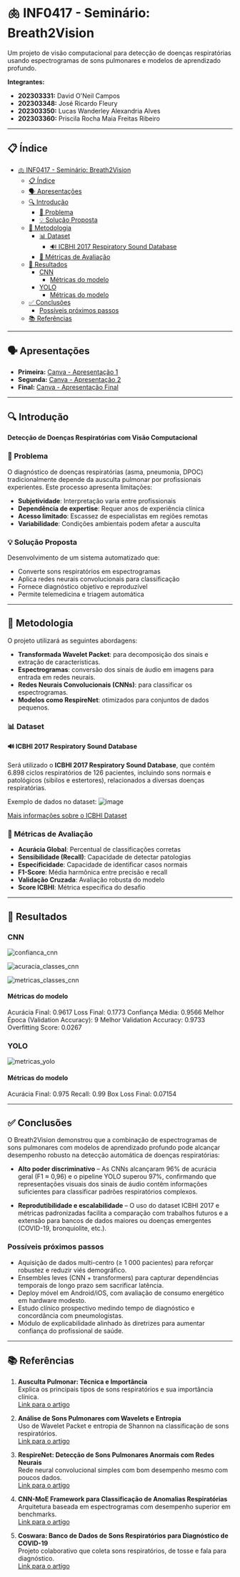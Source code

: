 # 🫁 INF0417 - Seminário: Breath2Vision

Um projeto de visão computacional para detecção de doenças respiratórias usando espectrogramas de sons pulmonares e modelos de aprendizado profundo.

**Integrantes:**
- **202303331:** David O'Neil Campos
- **202303348:** José Ricardo Fleury
- **202303350:** Lucas Wanderley Alexandria Alves
- **202303360:** Priscila Rocha Maia Freitas Ribeiro

---

## 📋 Índice

- [🫁 INF0417 - Seminário: Breath2Vision](#-inf0417---seminário-breath2vision)
  - [📋 Índice](#-índice)
  - [🗣️ Apresentações](#️-apresentações)
  - [🔍 Introdução](#-introdução)
    - [🧩 Problema](#-problema)
    - [💡 Solução Proposta](#-solução-proposta)
  - [🔬 Metodologia](#-metodologia)
    - [📊 Dataset](#-dataset)
      - [🔊 ICBHI 2017 Respiratory Sound Database](#-icbhi-2017-respiratory-sound-database)
    - [📐 Métricas de Avaliação](#-métricas-de-avaliação)
  - [🎯 Resultados](#-resultados)
    - [CNN](#cnn)
      - [Métricas do modelo](#métricas-do-modelo)
    - [YOLO](#yolo)
      - [Métricas do modelo](#métricas-do-modelo-1)
  - [✅ Conclusões](#-conclusões)
    - [Possíveis próximos passos](#possíveis-próximos-passos)
  - [📚 Referências](#-referências)

---

## 🗣️ Apresentações

- **Primeira:** [Canva - Apresentação 1](https://www.canva.com/design/DAGo4JbsSp8/1kJs54DPFxzRtpSz-_x6Vw/edit?utm_content=DAGo4JbsSp8&utm_campaign=designshare&utm_medium=link2&utm_source=sharebutton)
- **Segunda:** [Canva - Apresentação 2](https://www.canva.com/design/DAGrficeyP4/C8f6vcgq--48RCk6MnfEWg/edit?utm_content=DAGrficeyP4&utm_campaign=designshare&utm_medium=link2&utm_source=sharebutton)
- **Final:** [Canva - Apresentação Final](https://www.canva.com/design/DAGrgPCVTtk/yCI-ERUwg8zNx0IwSfLObg/edit?utm_content=DAGrgPCVTtk&utm_campaign=designshare&utm_medium=link2&utm_source=sharebutton)

---

## 🔍 Introdução

**Detecção de Doenças Respiratórias com Visão Computacional**

### 🧩 Problema

O diagnóstico de doenças respiratórias (asma, pneumonia, DPOC) tradicionalmente depende da ausculta pulmonar por profissionais experientes. Este processo apresenta limitações:

- **Subjetividade**: Interpretação varia entre profissionais
- **Dependência de expertise**: Requer anos de experiência clínica
- **Acesso limitado**: Escassez de especialistas em regiões remotas
- **Variabilidade**: Condições ambientais podem afetar a ausculta

### 💡 Solução Proposta

Desenvolvimento de um sistema automatizado que:

- Converte sons respiratórios em espectrogramas
- Aplica redes neurais convolucionais para classificação
- Fornece diagnóstico objetivo e reproduzível
- Permite telemedicina e triagem automática

---

## 🔬 Metodologia

O projeto utilizará as seguintes abordagens:

- **Transformada Wavelet Packet**: para decomposição dos sinais e extração de características.
- **Espectrogramas**: conversão dos sinais de áudio em imagens para entrada em redes neurais.
- **Redes Neurais Convolucionais (CNNs)**: para classificar os espectrogramas.
- **Modelos como RespireNet**: otimizados para conjuntos de dados pequenos.

### 📊 Dataset

#### 🔊 ICBHI 2017 Respiratory Sound Database

Será utilizado o **ICBHI 2017 Respiratory Sound Database**, que contém 6.898 ciclos respiratórios de 126 pacientes, incluindo sons normais e patológicos (sibilos e estertores), relacionados a diversas doenças respiratórias.

Exemplo de dados no dataset:
![image](https://github.com/user-attachments/assets/53cb0b9a-ae19-465f-a503-7974d8a6dcb4)

[Mais informações sobre o ICBHI Dataset](https://www.researchgate.net/figure/ICBHI-respiratory-database-comprised-of-LS-from-various-pulmonary-pathologies_fig4_345978905?)

### 📐 Métricas de Avaliação

- **Acurácia Global**: Percentual de classificações corretas
- **Sensibilidade (Recall)**: Capacidade de detectar patologias
- **Especificidade**: Capacidade de identificar casos normais
- **F1-Score**: Média harmônica entre precisão e recall
- **Validação Cruzada**: Avaliação robusta do modelo
- **Score ICBHI**: Métrica específica do desafio

---

## 🎯 Resultados

### CNN

![confianca_cnn](assets/confianca_cnn.png)

![acuracia_classes_cnn](assets/acuracia_classes_cnn.png)

![metricas_classes_cnn](assets/metricas_classes_cnn.png)


#### Métricas do modelo

Acurácia Final: 0.9617
Loss Final: 0.1773
Confiança Média: 0.9566
Melhor Época (Validation Accuracy): 9
Melhor Validation Accuracy: 0.9733
Overfitting Score: 0.0267

### YOLO

![metricas_yolo](assets/metricas_yolo.png)

#### Métricas do modelo

Acurácia Final: 0.975
Recall: 0.99
Box Loss Final: 0.07154

---

## ✅ Conclusões

O Breath2Vision demonstrou que a combinação de espectrogramas de sons pulmonares com modelos de aprendizado profundo pode alcançar desempenho robusto na detecção automática de doenças respiratórias:

- **Alto poder discriminativo** – As CNNs alcançaram 96% de acurácia geral (F1 ≈ 0,96) e o pipeline YOLO superou 97%, confirmando que representações visuais dos sinais de áudio contêm informações suficientes para classificar padrões respiratórios complexos.

- **Reprodutibilidade e escalabilidade** – O uso do dataset ICBHI 2017 e métricas padronizadas facilita a comparação com trabalhos futuros e a extensão para bancos de dados maiores ou doenças emergentes (COVID-19, bronquiolite, etc.).

### Possíveis próximos passos

- Aquisição de dados multi-centro (≥ 1 000 pacientes) para reforçar robustez e reduzir viés demográfico.
- Ensembles leves (CNN + transformers) para capturar dependências temporais de longo prazo sem sacrificar latência.
- Deploy móvel em Android/iOS, com avaliação de consumo energético em hardware modesto.
- Estudo clínico prospectivo medindo tempo de diagnóstico e concordância com pneumologistas.
- Módulo de explicabilidade alinhado às diretrizes para aumentar confiança do profissional de saúde.

---

## 📚 Referências

1. **Ausculta Pulmonar: Técnica e Importância**  
   Explica os principais tipos de sons respiratórios e sua importância clínica.  
   [Link para o artigo](https://med.estrategia.com/portal/conteudos-gratis/procedimentos/resumo-de-ausculta-pulmonar-tecnica-sons-e-muito-mais/)

2. **Análise de Sons Pulmonares com Wavelets e Entropia**  
   Uso de Wavelet Packet e entropia de Shannon na classificação de sons respiratórios.  
   [Link para o artigo](https://canal6.com.br/cbeb/2014/artigos/cbeb2014_submission_052.pdf)

3. **RespireNet: Detecção de Sons Pulmonares Anormais com Redes Neurais**  
   Rede neural convolucional simples com bom desempenho mesmo com poucos dados.  
   [Link para o artigo](https://arxiv.org/abs/2011.00196)

4. **CNN-MoE Framework para Classificação de Anomalias Respiratórias**  
   Arquitetura baseada em espectrogramas com desempenho superior em benchmarks.  
   [Link para o artigo](https://arxiv.org/abs/2004.04072?)

5. **Coswara: Banco de Dados de Sons Respiratórios para Diagnóstico de COVID-19**  
   Projeto colaborativo que coleta sons respiratórios, de tosse e fala para diagnóstico.  
   [Link para o artigo](https://arxiv.org/abs/2005.10548?)
